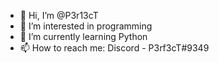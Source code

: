 - 👋 Hi, I’m @P3r13cT
- 👀 I’m interested in programming
- 🌱 I’m currently learning Python
- 📫 How to reach me: Discord - P3rf3cT#9349

<!---
P3r13cT/P3r13cT is a ✨ special ✨ repository because its `README.md` (this file) appears on your GitHub profile.
You can click the Preview link to take a look at your changes.
--->
